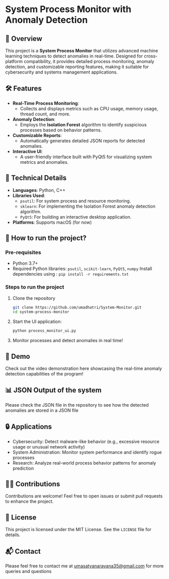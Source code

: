 # System Process Monitor with Anomaly Detection
## 📜 Overview
This project is a **System Process Monitor** that utilizes advanced machine learning techniques to detect anomalies in real-time. Designed for cross-platform compatibility, it provides detailed process monitoring, anomaly detection, and customizable reporting features, making it suitable for cybersecurity and systems management applications.

## 🛠️ Features
- **Real-Time Process Monitoring**:
  - Collects and displays metrics such as CPU usage, memory usage, thread count, and more.
- **Anomaly Detection**:
  - Employs the **Isolation Forest** algorithm to identify suspicious processes based on behavior patterns.
- **Customizable Reports**:
  - Automatically generates detailed JSON reports for detected anomalies.
- **Interactive UI**:
  - A user-friendly interface built with PyQt5 for visualizing system metrics and anomalies.

## 🔧 Technical Details
- **Languages**: Python, C++
- **Libraries Used**:
  - `psutil`: For system process and resource monitoring.
  - `sklearn`: For implementing the Isolation Forest anomaly detection algorithm.
  - `PyQt5`: For building an interactive desktop application.
- **Platforms**: Supports macOS (for now)

## 🚀 How to run the project?
### Pre-requisites
- Python 3.7+
- Required Python libraries: `psutil`, `scikit-learn`, `PyQt5`, `numpy`
Install dependencies using : `pip install -r requirements.txt`

### Steps to run the project
1. Clone the repository
   ```bash
   git clone https://github.com/umadhatri/System-Monitor.git
   cd system-process-monitor
   ```
   
2. Start the UI application:
   ```bash
   python process_monitor_ui.py
   ```
   
3. Monitor processes and detect anomalies in real time!

## 🎥 Demo
Check out the video demonstration here showcasing the real-time anomaly detection capabilities of the program!

## 📊 JSON Output of the system
Please check the JSON file in the repository to see how the detected anomalies are stored in a JSON file

## 🔒 Applications
- Cybersecurity: Detect malware-like behavior (e.g., excessive resource usage or unusual network activity)
- System Administration: Monitor system performance and identify rogue processes
- Research: Analyze real-world process behavior patterns for anomaly prediction

## 🤝🏻 Contributions
Contributions are welcome! Feel free to open issues or submit pull requests to enhance the project.

## 📝 License
This project is licensed under the MIT License. See the `LICENSE` file for details.

## 📬 Contact
Please feel free to contact me at [umasatyanarayana35@gmail.com](mailto:umasatyanarayana35@gmail.com) for more queries and questions
